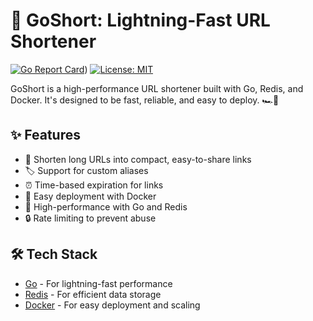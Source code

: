 # 🚀 GoShort: Lightning-Fast URL Shortener

[![Go Report Card](https://goreportcard.com/badge/github.com/kshitijk4poor/golang-url-shortener)](https://goreportcard.com/report/github.com/kshitijk4poor/golang-url-shortener))
[![License: MIT](https://img.shields.io/badge/License-MIT-yellow.svg)](https://opensource.org/licenses/MIT)

GoShort is a high-performance URL shortener built with Go, Redis, and Docker. It's designed to be fast, reliable, and easy to deploy. 🏎️💨

## ✨ Features

- 🔗 Shorten long URLs into compact, easy-to-share links
- 🏷️ Support for custom aliases
- ⏰ Time-based expiration for links
- 🐳 Easy deployment with Docker
- 🚀 High-performance with Go and Redis
- 🔒 Rate limiting to prevent abuse

## 🛠️ Tech Stack

- [Go](https://golang.org/) - For lightning-fast performance
- [Redis](https://redis.io/) - For efficient data storage
- [Docker](https://www.docker.com/) - For easy deployment and scaling
